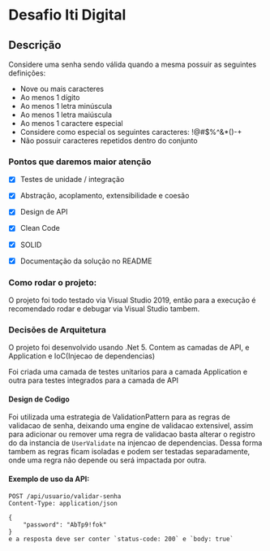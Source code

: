 # Desafio Iti Digital

## Descrição
Considere uma senha sendo válida quando a mesma possuir as seguintes definições:

- Nove ou mais caracteres
- Ao menos 1 dígito
- Ao menos 1 letra minúscula
- Ao menos 1 letra maiúscula
- Ao menos 1 caractere especial
- Considere como especial os seguintes caracteres: !@#$%^&*()-+
- Não possuir caracteres repetidos dentro do conjunto

### Pontos que daremos maior atenção

- [x] Testes de unidade / integração
- [x] Abstração, acoplamento, extensibilidade e coesão
- [x] Design de API
- [x] Clean Code
- [x] SOLID
- [x] Documentação da solução no README


### Como rodar o projeto:

O projeto foi todo testado via Visual Studio 2019, então para a execução é recomendado rodar e debugar via Visual Studio tambem.


### Decisōes de Arquitetura

O projeto foi desenvolvido usando .Net 5.
Contem as camadas de API, e Application e IoC(Injecao de dependencias)

Foi criada uma camada de testes unitarios para a camada Application e outra para testes integrados para a camada de API

#### Design de Codigo

Foi utilizada uma estrategia de ValidationPattern para as regras
de validacao de senha, deixando uma engine de validacao extensivel, assim para adicionar ou remover uma regra de validacao basta alterar o registro do da instancia de `UserValidate` na injencao de dependencias.
Dessa forma tambem as regras ficam isoladas e podem ser testadas separadamente, onde uma regra não depende ou será impactada por outra.

#### Exemplo de uso da API:

```http
POST /api/usuario/validar-senha
Content-Type: application/json

{
    "password": "AbTp9!fok"
}
e a resposta deve ser conter `status-code: 200` e `body: true`
